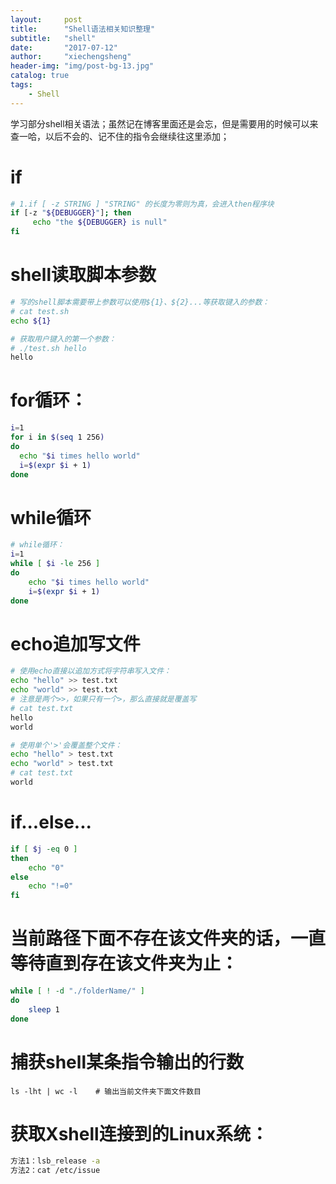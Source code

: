 ```yaml
---
layout:     post
title:      "Shell语法相关知识整理"
subtitle:   "shell"
date:       "2017-07-12"
author:     "xiechengsheng"
header-img: "img/post-bg-13.jpg"
catalog: true
tags:
    - Shell
---
```


学习部分shell相关语法；虽然记在博客里面还是会忘，但是需要用的时候可以来查一哈，以后不会的、记不住的指令会继续往这里添加；

# if
```sh
# 1.if [ -z STRING ] "STRING" 的长度为零则为真，会进入then程序块
if [-z "${DEBUGGER}"]; then
     echo "the ${DEBUGGER} is null"
fi
```

# shell读取脚本参数
```sh
# 写的shell脚本需要带上参数可以使用${1}、${2}...等获取键入的参数：
# cat test.sh
echo ${1}

# 获取用户键入的第一个参数：
# ./test.sh hello
hello
```

# for循环：
```sh
i=1
for i in $(seq 1 256)
do
  echo "$i times hello world"
  i=$(expr $i + 1)
done
```

# while循环
```sh
# while循环：
i=1
while [ $i -le 256 ]
do
    echo "$i times hello world"
    i=$(expr $i + 1)
done
```

# echo追加写文件
```sh
# 使用echo直接以追加方式将字符串写入文件：
echo "hello" >> test.txt
echo "world" >> test.txt
# 注意是两个>>，如果只有一个>，那么直接就是覆盖写
# cat test.txt
hello
world
```

```sh
# 使用单个'>'会覆盖整个文件：
echo "hello" > test.txt
echo "world" > test.txt
# cat test.txt
world
```

# if...else...
```sh
if [ $j -eq 0 ]
then
    echo "0"
else
    echo "!=0"
fi
```

# 当前路径下面不存在该文件夹的话，一直等待直到存在该文件夹为止：
```sh
while [ ! -d "./folderName/" ]
do
    sleep 1
done
```

# 捕获shell某条指令输出的行数
`ls -lht | wc -l    # 输出当前文件夹下面文件数目`

# 获取Xshell连接到的Linux系统：
```sh
方法1：lsb_release -a
方法2：cat /etc/issue
```